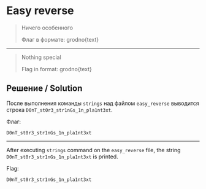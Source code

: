 # Easy reverse

> Ничего особенного
>
> Флаг в формате: grodno{text}

---

> Nothing special
>
> Flag in format: grodno{text}

## Решение / Solution

После выполнения команды `strings` над файлом `easy_reverse` выводится строка
`D0nT_st0r3_str1nGs_1n_pla1nt3xt`.

Флаг:

```plain
D0nT_st0r3_str1nGs_1n_pla1nt3xt
```

---

After executing `strings` command on the `easy_reverse` file, the string
`D0nT_st0r3_str1nGs_1n_pla1nt3xt` is printed.

Flag:

```plain
D0nT_st0r3_str1nGs_1n_pla1nt3xt
```
